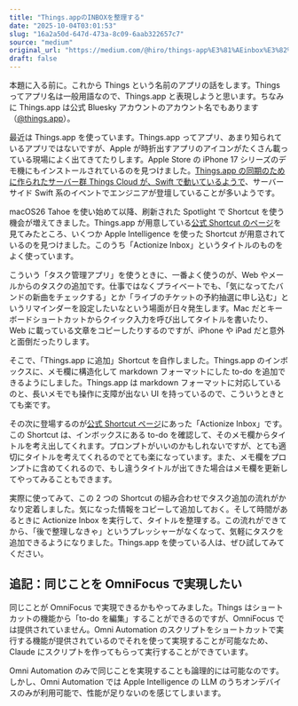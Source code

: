 ```yaml
---
title: "Things.appのINBOXを整理する"
date: "2025-10-04T03:01:53"
slug: "16a2a50d-647d-473a-8c09-6aab322657c7"
source: "medium"
original_url: "https://medium.com/@hiro/things-app%E3%81%AEinbox%E3%82%92%E6%95%B4%E7%90%86%E3%81%99%E3%82%8B-2e831224db25?source=rss-21bfda6f823e------2"
draft: false
---
```


本題に入る前に。これから Things という名前のアプリの話をします。Things ってアプリ名は一般用語なので、Things.app と表現しようと思います。ちなみに Things.app は公式 Bluesky アカウントのアカウント名でもあります（[@things.app](https://bsky.app/profile/things.app)）。

最近は Things.app を使っています。Things.app ってアプリ、あまり知られているアプリではないですが、Apple が時折出すアプリのアイコンがたくさん載っている現場によく出てきてたりします。Apple Store の iPhone 17 シリーズのデモ機にもインストールされているのを見つけました。[Things.app の同期のために作られたサーバー群 Things Cloud が、Swift で動いているようで](https://www.swift.org/blog/how-swifts-server-support-powers-things-cloud/)、サーバーサイド Swift 系のイベントでエンジニアが登壇していることが多いようです。

macOS26 Tahoe を使い始めて以降、刷新された Spotlight で Shortcut を使う機会が増えてきました。Things.app が用意している[公式 Shortcut のページ](https://culturedcode.com/things/support/articles/2955145/)を見てみたところ、いくつか Apple Intelligence を使った Shortcut が用意されているのを見つけました。このうち「Actionize Inbox」というタイトルのものをよく使っています。

こういう「タスク管理アプリ」を使うときに、一番よく使うのが、Web やメールからのタスクの追加です。仕事ではなくプライベートでも、「気になってたバンドの新曲をチェックする」とか「ライブのチケットの予約抽選に申し込む」というリマインダーを設定したいなという場面が日々発生します。Mac だとキーボードショートカットからクイック入力を呼び出してタイトルを書いたり、Web に載っている文章をコピーしたりするのですが、iPhone や iPad だと意外と面倒だったりします。

そこで、「Things.app に追加」Shortcut を自作しました。Things.app のインボックスに、メモ欄に構造化して markdown フォーマットにした to-do を追加できるようにしました。Things.app は markdown フォーマットに対応しているのと、長いメモでも操作に支障が出ない UI を持っているので、こういうときとても楽です。

その次に登場するのが[公式 Shortcut ページ](https://culturedcode.com/things/support/articles/2955145/)にあった「Actionize Inbox」です。この Shortcut は、インボックスにある to-do を確認して、そのメモ欄からタイトルを考え出してくれます。プロンプトがいいのかもしれないですが、とても適切にタイトルを考えてくれるのでとても楽になっています。また、メモ欄をプロンプトに含めてくれるので、もし違うタイトルが出てきた場合はメモ欄を更新してやってみることもできます。

実際に使ってみて、この 2 つの Shortcut の組み合わせでタスク追加の流れがかなり定着しました。気になった情報をコピーして追加しておく。そして時間があるときに Actionize Inbox を実行して、タイトルを整理する。この流れができてから、「後で整理しなきゃ」というプレッシャーがなくなって、気軽にタスクを追加できるようになりました。Things.app を使っている人は、ぜひ試してみてください。

## 追記：同じことを OmniFocus で実現したい

同じことが OmniFocus で実現できるかもやってみました。Things はショートカットの機能から「to-do を編集」することができるのですが、OmniFocus では提供されていません。Omni Automation のスクリプトをショートカットで実行する機能が提供されているのでそれを使って実現することが可能なため、Claude にスクリプトを作ってもらって実行することができています。

Omni Automation のみで同じことを実現することも論理的には可能なのです。しかし、Omni Automation では Apple Intelligence の LLM のうちオンデバイスのみが利用可能で、性能が足りないのを感じてしまいます。
